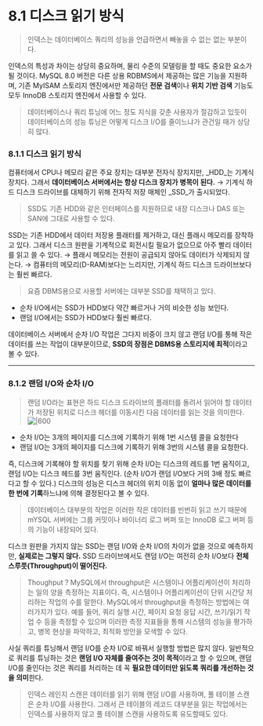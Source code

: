 # 8.1 디스크 읽기 방식

> 인덱스는 데이터베이스 쿼리의 성능을 언급하면서 빼놓을 수 없는 없는 부분이다.

인덱스의 특성과 차이는 상당히 중요하며, 물리 수준의 모델링을 할 때도 중요한 요소가 될 것이다. MySQL 8.0 버전은 다른 상용 RDBMS에서 제공하는 많은 기능을 지원하며, 기존 MyISAM 스토리지 엔진에서만 제공하던 **전문 검색**이나 **위치 기반 검색** 기능도 모두 InnoDB 스토리지 엔진에서 사용할 수 있다.

> 데이터베이스나 쿼리 튜닝에 어느 정도 지식을 갖춘 사용자가 절감하고 있듯이 데이터베이스의 성능 튜닝은 어떻게 디스크 I/O를 줄이느냐가 관건일 때가 상당히 많다.

### 8.1.1 디스크 읽기 방식

컴퓨터에서 CPU나 메모리 같은 주요 장치는 대부분 전자식 장치지만, _HDD_는 기계식 장치다. 그래서 **데이터베이스 서버에서는 항상 디스크 장치가 병목이 된다.** → 기계식 하드 디스크 드라이브를 대체하기 위해 전자직 저장 매체인 _SSD_가 출시되었다.

> SSD도 기존 HDD와 같은 인터페이스를 지원하므로 내장 디스크나 DAS 또는 SAN에 그대로 사용할 수 있다.

SSD는 기존 HDD에서 데이터 저장용 플래터를 제거하고, 대신 플래시 메모리를 장착하고 있다. 그래서 디스크 원판을 기계적으로 회전시킬 필요가 없으므로 아주 빨리 데이터를 읽고 쓸 수 있다. → 플래시 메모리는 전원이 공급되지 않아도 데이터가 삭제되지 않는다. → 컴퓨터의 메모리(D-RAM)보다는 느리지만, 기계식 하드 디스크 드라이브보다는 훨씬 빠르다.

> 요즘 DBMS용으로 사용할 서버에는 대부분 SSD를 채택하고 있다.

* 순차 I/O에서는 SSD가 HDD보다 약간 빠르거나 거의 비슷한 성능 보인다.
* 랜덤 I/O에서는 SSD가 HDD보다 훨씬 빠르다.

데이터베이스 서버에서 순차 I/O 작업은 그다지 비중이 크지 않고 랜덤 I/O를 통해 작은 데이터를 쓰는 작업이 대부분이므로, **SSD의 장점은 DBMS용 스토리지에 최적**이라고 볼 수 있다.

***

### 8.1.2 랜덤 I/O와 순차 I/O

> 랜덤 I/O라는 표현은 하드 디스크 드라이브의 플래터를 돌려서 읽어야 할 데이터가 저장된 위치로 디스크 헤더를 이동시킨 다음 데이터를 읽는 것을 의미한다. ![|600](https://i.imgur.com/VxyWqt1.png)

* 순차 I/O는 3개의 페이지를 디스크에 기록하기 위해 1번 시스템 콜을 요청한다
* 랜덤 I/O는 3개의 페이지를 디스크에 기록하기 위해 3번의 시스템 콜을 요청한다.

즉, 디스크에 기록해야 할 위치를 찾기 위해 순차 I/O는 디스크의 레드를 1번 움직이고, 랜덤 I/O는 디스크 헤드를 3번 움직인다. (순차 I/O가 랜덤 I/O보다 거의 3배 정도 빠르다고 할 수 있다.) 디스크의 성능은 디스크 헤더의 위치 이동 없이 **얼마나 많은 데이터를 한 번에 기록**하느냐에 의해 결정된다고 볼 수 있다.

> 데이터베이스 대부분의 작업은 이러한 작은 데이터를 빈번히 읽고 쓰기 때문에 mYSQL 서버에는 그룹 커밋이나 바이너리 로그 버퍼 또는 InnoDB 로그 버퍼 등의 기능이 내장되어 있다.

디스크 원판을 가지지 않는 SSD는 랜덤 I/O와 순차 I/O의 차이가 없을 것으로 예측하지만, **실제로는 그렇지 않다.** SSD 드라이브에서도 랜덤 I/O는 여전히 순차 I/O보다 **전체 스루풋(Throughput)이 떨어진다.**

> Thoughput ? MySQL에서 throughput은 시스템이나 어플리케이션이 처리하는 일의 양을 측정하는 지표이다. 즉, 시스템이나 어플리케이션이 단위 시간당 처리하는 작업의 수를 말한다. MySQL에서 throughput을 측정하는 방법에는 여러가지가 있다. 예를 들어, 쿼리 실행 시간, 페이지 요청 응답 시간, 쓰기/읽기 작업 수 등을 측정할 수 있으며 이러한 측정 지표들을 통해 시스템의 성능을 평가하고, 병목 현상을 파악하고, 최적화 방안을 모색할 수 있다.

사실 쿼리를 튜닝해서 랜덤 I/O를 순차 I/O로 바꿔서 실행할 방법은 많지 않다. 일반적으로 쿼리를 튜닝하는 것은 **랜덤 I/O 자체를 줄여주는 것이 목적**이라고 할 수 있으며, 랜덤 I/O를 줄인다는 것은 쿼리를 처리하는 데 꼭 **필요한 데이터만 읽도록 쿼리를 개선하는 것을 의미**한다.

> 인덱스 레인지 스캔은 데이터를 읽기 위해 랜덤 I/O를 사용하며, 풀 테이블 스캔은 순차 I/O를 사용한다. 그래서 큰 테이블의 레코드 대부분을 읽는 작업에서는 인덱스를 사용하지 않고 풀 테이블 스캔을 사용하도록 유도할때도 있다.

